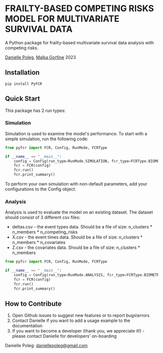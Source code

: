 # FRAILTY-BASED COMPETING RISKS MODEL FOR MULTIVARIATE SURVIVAL DATA 
A Python package for frailty-based multivariate survival data analysis with competing risks.

[Danielle Poleg](https://github.com/DaniellePoleg), [Malka Gorfine](https://www.tau.ac.il/~gorfinem/) 2023

## Installation
```console
pip install PyFCR
```

## Quick Start
This package has 2 run types:
### Simulation
Simulation is used to examine the model's performance. To start with a simple simulation, run the following code:
```python
from pyfcr import FCR, Config, RunMode, FCRType

if __name__ == "__main__":
    config = Config(run_type=RunMode.SIMULATION, fcr_type=FCRType.BIOMETRICS)
    fcr = FCR(config)
    fcr.run()
    fcr.print_summary()

```
To perform your own simulation with non-default parameters, add your configurations to the Config object.

### Analysis
Analysis is used to evaluate the model on an existing dataset. The dataset should consist of 3 different csv files: 
- deltas.csv - the event types data. Should be a file of size: n_clusters * n_members * n_competing_risks
- X.csv - the event times data. Should be a file of size: n_clusters * n_members * n_covariates
- Z.csv - the covariates data. Should be a file of size: n_clusters * n_members

```python
from pyfcr import FCR, Config, RunMode, FCRType

if __name__ == "__main__":
    config = Config(run_type=RunMode.ANALYSIS, fcr_type=FCRType.BIOMETRICS, data_path='<path_to_data_files>')
    fcr = FCR(config)
    fcr.run()
    fcr.print_summary()
```

## How to Contribute
1. Open Github issues to suggest new features or to report bugs\errors
2. Contact Danielle if you want to add a usage example to the documentation 
3. If you want to become a developer (thank you, we appreciate it!) - please contact Danielle for developers' on-boarding 

Danielle Poleg: daniellepoleg@gmail.com